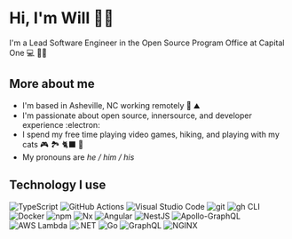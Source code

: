 # Hi, I'm Will 👋🏻

I'm a Lead Software Engineer in the Open Source Program Office at Capital One :computer: 👨‍💻

## More about me

- I'm based in Asheville, NC working remotely 🏡 ⛰️
- I'm passionate about open source, innersource, and developer experience :electron:
- I spend my free time playing video games, hiking, and playing with my cats 🎮 🏞️ 🐈‍⬛ 🐾
- My pronouns are _he / him / his_

## Technology I use

![TypeScript](https://img.shields.io/badge/TypeScript-007ACC?style=flat&logo=typescript&logoColor=white)
![GitHub Actions](https://img.shields.io/badge/GitHub_Actions-2088FF?style=flat&logo=github-actions&logoColor=white)
![Visual Studio Code](https://img.shields.io/badge/Visual_Studio_Code-0078D4?style=flat&logo=visual%20studio%20code&logoColor=white)
![git](https://img.shields.io/badge/git-E44C30?style=flat&logo=git&logoColor=white)
![gh CLI](https://img.shields.io/badge/gh-%2312100E?style=flat&logo=github&logoColor=white)
![Docker](https://img.shields.io/badge/Docker-%230db7ed?style=flat&logo=docker&logoColor=white)
![npm](https://img.shields.io/badge/npm-%23CB3837?style=flat&logo=npm&logoColor=white)
![Nx](https://img.shields.io/badge/Nx-143055?style=fflat&logo=nx&logoColor=white)
![Angular](https://img.shields.io/badge/Angular-%23DD0031?style=flat&logo=angular&logoColor=white)
![NestJS](https://img.shields.io/badge/NestJS-%23E0234E?style=flat&logo=nestjs&logoColor=white)
![Apollo-GraphQL](https://img.shields.io/badge/-ApolloGraphQL-311C87?style=flat&logo=apollo-graphql&logoColor=white)
![AWS Lambda](https://img.shields.io/badge/-AWS%20Lambda-FF9900?style=flat&logo=awslambda&logoColor=white)
![.NET](https://img.shields.io/badge/.NET-5C2D91?style=flat&logo=.net&logoColor=white)
![Go](https://img.shields.io/badge/Go-00ADD8?style=flat&logo=go&logoColor=white)
![GraphQL](https://img.shields.io/badge/GraphQL-E10098?style=flat&logo=graphql&logoColor=white)
![NGINX](https://img.shields.io/badge/NGINX-%23009639?style=flat&logo=Nginx&logoColor=white)
